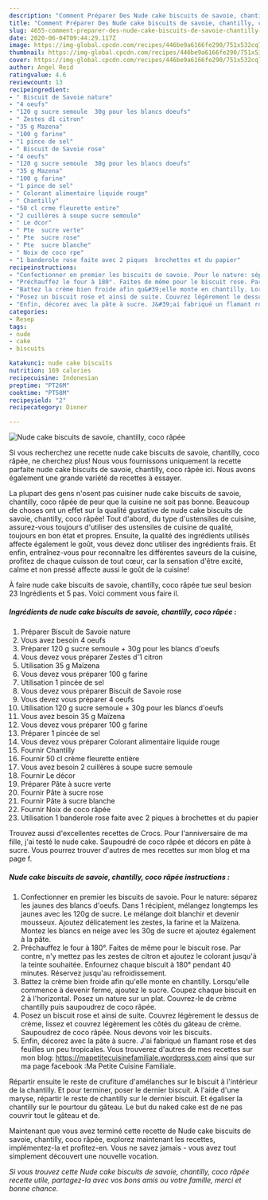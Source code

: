 ```yaml
---
description: "Comment Préparer Des Nude cake biscuits de savoie, chantilly, coco râpée"
title: "Comment Préparer Des Nude cake biscuits de savoie, chantilly, coco râpée"
slug: 4655-comment-preparer-des-nude-cake-biscuits-de-savoie-chantilly-coco-rapee
date: 2020-06-04T09:44:29.117Z
image: https://img-global.cpcdn.com/recipes/446be9a6166fe290/751x532cq70/nude-cake-biscuits-de-savoie-chantilly-coco-rapee-photo-principale-de-la-recette.jpg
thumbnail: https://img-global.cpcdn.com/recipes/446be9a6166fe290/751x532cq70/nude-cake-biscuits-de-savoie-chantilly-coco-rapee-photo-principale-de-la-recette.jpg
cover: https://img-global.cpcdn.com/recipes/446be9a6166fe290/751x532cq70/nude-cake-biscuits-de-savoie-chantilly-coco-rapee-photo-principale-de-la-recette.jpg
author: Angel Reid
ratingvalue: 4.6
reviewcount: 13
recipeingredient:
- " Biscuit de Savoie nature"
- "4 oeufs"
- "120 g sucre semoule  30g pour les blancs doeufs"
- " Zestes d1 citron"
- "35 g Mazena"
- "100 g farine"
- "1 pince de sel"
- " Biscuit de Savoie rose"
- "4 oeufs"
- "120 g sucre semoule  30g pour les blancs doeufs"
- "35 g Mazena"
- "100 g farine"
- "1 pince de sel"
- " Colorant alimentaire liquide rouge"
- " Chantilly"
- "50 cl crme fleurette entire"
- "2 cuillères à soupe sucre semoule"
- " Le dcor"
- " Pte  sucre verte"
- " Pte  sucre rose"
- " Pte  sucre blanche"
- " Noix de coco rpe"
- "1 banderole rose faite avec 2 piques  brochettes et du papier"
recipeinstructions:
- "Confectionner en premier les biscuits de savoie. Pour le nature: séparez les jaunes des blancs d&#39;oeufs. Dans 1 récipient, mélangez longtemps les jaunes avec les 120g de sucre. Le mélange doit blanchir et devenir mousseux. Ajoutez délicatement les zestes, la farine et la Maïzena. Montez les blancs en neige avec les 30g de sucre et ajoutez également à la pâte."
- "Préchauffez le four à 180°. Faites de même pour le biscuit rose. Par contre, n&#39;y mettez pas les zestes de citron et ajoutez le colorant jusqu&#39;à la teinte souhaitée. Enfournez chaque biscuit à 180° pendant 40 minutes. Réservez jusqu&#39;au refroidissement."
- "Battez la crème bien froide afin qu&#39;elle monte en chantilly. Lorsqu&#39;elle commence à devenir ferme, ajoutez le sucre. Coupez chaque biscuit en 2 à l&#39;horizontal. Posez un nature sur un plat. Couvrez-le de crème chantilly puis saupoudrez de coco râpée."
- "Posez un biscuit rose et ainsi de suite. Couvrez légèrement le dessus de crème, lissez et couvrez légèrement les côtés du gâteau de crème. Saupoudrez de coco râpée. Nous devons voir les biscuits."
- "Enfin, décorez avec la pâte à sucre. J&#39;ai fabriqué un flamant rose et des feuilles un peu tropicales. Vous trouverez d&#39;autres de mes recettes sur mon blog: https://mapetitecuisinefamiliale.wordpress.com ainsi que sur ma page facebook :Ma Petite Cuisine Familiale."
categories:
- Resep
tags:
- nude
- cake
- biscuits

katakunci: nude cake biscuits 
nutrition: 169 calories
recipecuisine: Indonesian
preptime: "PT26M"
cooktime: "PT58M"
recipeyield: "2"
recipecategory: Dinner

---
```



![Nude cake biscuits de savoie, chantilly, coco râpée](https://img-global.cpcdn.com/recipes/446be9a6166fe290/751x532cq70/nude-cake-biscuits-de-savoie-chantilly-coco-rapee-photo-principale-de-la-recette.jpg)

Si vous recherchez une recette nude cake biscuits de savoie, chantilly, coco râpée, ne cherchez plus! Nous vous fournissons uniquement la recette parfaite nude cake biscuits de savoie, chantilly, coco râpée ici. Nous avons également une grande variété de recettes à essayer.

La plupart des gens n'osent pas cuisiner nude cake biscuits de savoie, chantilly, coco râpée de peur que la cuisine ne soit pas bonne. Beaucoup de choses ont un effet sur la qualité gustative de nude cake biscuits de savoie, chantilly, coco râpée! Tout d'abord, du type d'ustensiles de cuisine, assurez-vous toujours d'utiliser des ustensiles de cuisine de qualité, toujours en bon état et propres. Ensuite, la qualité des ingrédients utilisés affecte également le goût, vous devez donc utiliser des ingrédients frais. Et enfin, entraînez-vous pour reconnaître les différentes saveurs de la cuisine, profitez de chaque cuisson de tout cœur, car la sensation d'être excité, calme et non pressé affecte aussi le goût de la cuisine!

<!--inarticleads1-->

À faire nude cake biscuits de savoie, chantilly, coco râpée tue seul besion 23 Ingrédients et 5 pas. Voici comment vous faire il.

##### Ingrédients de nude cake biscuits de savoie, chantilly, coco râpée :

1. Préparer  Biscuit de Savoie nature
1. Vous avez besoin 4 oeufs
1. Préparer 120 g sucre semoule + 30g pour les blancs d&#39;oeufs
1. Vous devez vous préparer  Zestes d&#39;1 citron
1. Utilisation 35 g Maïzena
1. Vous devez vous préparer 100 g farine
1. Utilisation 1 pincée de sel
1. Vous devez vous préparer  Biscuit de Savoie rose
1. Vous devez vous préparer 4 oeufs
1. Utilisation 120 g sucre semoule + 30g pour les blancs d&#39;oeufs
1. Vous avez besoin 35 g Maïzena
1. Vous devez vous préparer 100 g farine
1. Préparer 1 pincée de sel
1. Vous devez vous préparer  Colorant alimentaire liquide rouge
1. Fournir  Chantilly
1. Fournir 50 cl crème fleurette entière
1. Vous avez besoin 2 cuillères à soupe sucre semoule
1. Fournir  Le décor
1. Préparer  Pâte à sucre verte
1. Fournir  Pâte à sucre rose
1. Fournir  Pâte à sucre blanche
1. Fournir  Noix de coco râpée
1. Utilisation 1 banderole rose faite avec 2 piques à brochettes et du papier


Trouvez aussi d&#39;excellentes recettes de Crocs. Pour l&#39;anniversaire de ma fille, j&#39;ai testé le nude cake. Saupoudré de coco râpée et décors en pâte à sucre. Vous pourrez trouver d&#39;autres de mes recettes sur mon blog et ma page f. 

<!--inarticleads2-->

##### Nude cake biscuits de savoie, chantilly, coco râpée instructions :

1. Confectionner en premier les biscuits de savoie. Pour le nature: séparez les jaunes des blancs d&#39;oeufs. Dans 1 récipient, mélangez longtemps les jaunes avec les 120g de sucre. Le mélange doit blanchir et devenir mousseux. Ajoutez délicatement les zestes, la farine et la Maïzena. Montez les blancs en neige avec les 30g de sucre et ajoutez également à la pâte.
1. Préchauffez le four à 180°. Faites de même pour le biscuit rose. Par contre, n&#39;y mettez pas les zestes de citron et ajoutez le colorant jusqu&#39;à la teinte souhaitée. Enfournez chaque biscuit à 180° pendant 40 minutes. Réservez jusqu&#39;au refroidissement.
1. Battez la crème bien froide afin qu&#39;elle monte en chantilly. Lorsqu&#39;elle commence à devenir ferme, ajoutez le sucre. Coupez chaque biscuit en 2 à l&#39;horizontal. Posez un nature sur un plat. Couvrez-le de crème chantilly puis saupoudrez de coco râpée.
1. Posez un biscuit rose et ainsi de suite. Couvrez légèrement le dessus de crème, lissez et couvrez légèrement les côtés du gâteau de crème. Saupoudrez de coco râpée. Nous devons voir les biscuits.
1. Enfin, décorez avec la pâte à sucre. J&#39;ai fabriqué un flamant rose et des feuilles un peu tropicales. Vous trouverez d&#39;autres de mes recettes sur mon blog: https://mapetitecuisinefamiliale.wordpress.com ainsi que sur ma page facebook :Ma Petite Cuisine Familiale.


Répartir ensuite le reste de crufiture d&#39;amélanches sur le biscuit à l&#39;intérieur de la chantilly. Et pour terminer, poser le dernier biscuit. A l&#39;aide d&#39;une maryse, répartir le reste de chantilly sur le dernier biscuit. Et égaliser la chantilly sur le pourtour du gâteau. Le but du naked cake est de ne pas couvrir tout le gâteau et de. 

<!--inarticleads1-->

<p>
Maintenant que vous avez terminé cette recette de Nude cake biscuits de savoie, chantilly, coco râpée, explorez maintenant les recettes, implémentez-la et profitez-en. Vous ne savez jamais - vous avez tout simplement découvert une nouvelle vocation.
</p>

<p>
<i>Si vous trouvez cette Nude cake biscuits de savoie, chantilly, coco râpée recette utile, partagez-la avec vos bons amis ou votre famille, merci et bonne chance.</i>
</p>
